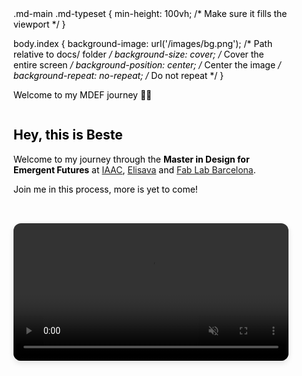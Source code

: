 <div style="
  background-color: #0000;  /* black */
  color: black;
  padding: 3rem 2rem;
  border-radius: 20px;
">
.md-main .md-typeset {
    min-height: 100vh;  /* Make sure it fills the viewport */
}

body.index {
    background-image: url('/images/bg.png');  /* Path relative to docs/ folder */
    background-size: cover;       /* Cover the entire screen */
    background-position: center;  /* Center the image */
    background-repeat: no-repeat; /* Do not repeat */
}

Welcome to my MDEF journey 👋🏻


<div style="display: flex; align-items: center; justify-content: space-between; flex-wrap: wrap; gap: 2rem;">

  <div style="flex: 1; min-width: 280px;">
    <h2>Hey, this is Beste </h2>
    <p>
      Welcome to my journey through the <strong>Master in Design for Emergent Futures</strong> at
     <a href="https://iaac.net" target="_blank">IAAC</a>, <a href="https://www.elisava.net" target="_blank">Elisava</a> and <a href="https://fablabbcn.org/" target="_blank">Fab Lab Barcelona</a>.
    </p>
    <p>
     Join me in this process, more is yet to come!
    </p>
  </div>

  <div style="flex: 1; min-width: 300px;">
    <video width="100%" autoplay muted loop playsinline style="border-radius: 12px; box-shadow: 0 4px 10px rgba(0,0,0,0.1);">
      <source src="images/loading.mp4" type="video/mp4">
      Your browser does not support the video tag.
    </video>
  </div>

</div>
</div>
